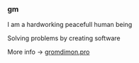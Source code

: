 ### gm

I am a hardworking peacefull human being

Solving problems by creating software

More info -> [gromdimon.pro](https://gromdimon.pro)
